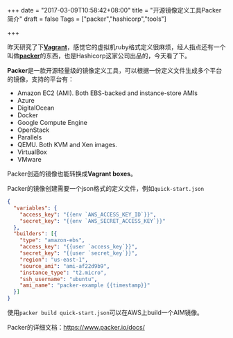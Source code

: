 +++
date = "2017-03-09T10:58:42+08:00"
title = "开源镜像定义工具Packer简介"
draft = false
Tags = ["packer","hashicorp","tools"]

+++

昨天研究了下[**Vagrant**](https://github.com/mitchellh/vagrant)，感觉它的虚拟机ruby格式定义很麻烦，经人指点还有一个叫做[**packer**](https://github.com/mitchellh/packer)的东西，也是Hashicorp这家公司出品的，今天看了下。

**Packer**是一款开源轻量级的镜像定义工具，可以根据一份定义文件生成多个平台的镜像，支持的平台有：

- Amazon EC2 (AMI). Both EBS-backed and instance-store AMIs
- Azure
- DigitalOcean
- Docker
- Google Compute Engine
- OpenStack
- Parallels
- QEMU. Both KVM and Xen images.
- VirtualBox
- VMware

Packer创造的镜像也能转换成**Vagrant boxes**。

Packer的镜像创建需要一个json格式的定义文件，例如``quick-start.json``

```json
{
  "variables": {
    "access_key": "{{env `AWS_ACCESS_KEY_ID`}}",
    "secret_key": "{{env `AWS_SECRET_ACCESS_KEY`}}"
  },
  "builders": [{
    "type": "amazon-ebs",
    "access_key": "{{user `access_key`}}",
    "secret_key": "{{user `secret_key`}}",
    "region": "us-east-1",
    "source_ami": "ami-af22d9b9",
    "instance_type": "t2.micro",
    "ssh_username": "ubuntu",
    "ami_name": "packer-example {{timestamp}}"
  }]
}
```

使用``packer build quick-start.json``可以在AWS上build一个AIM镜像。

Packer的详细文档：https://www.packer.io/docs/